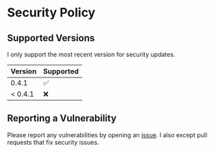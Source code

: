 # Security Policy

## Supported Versions

I only support the most recent version for security updates.

| Version | Supported          |
| ------- | ------------------ |
| 0.4.1   | :white_check_mark: |
| < 0.4.1 | :x:                |

## Reporting a Vulnerability

Please report any vulnerabilities by opening an [issue](https://github.com/foxey/volumio-buddy/issues).
I also except pull requests that fix security issues.

